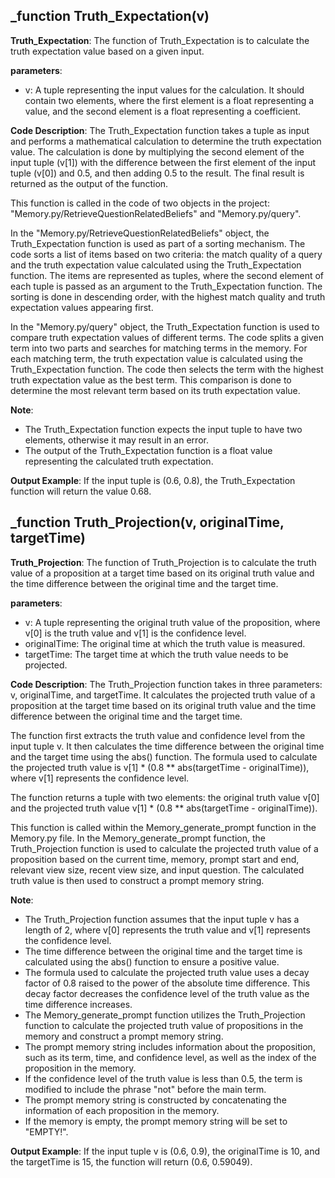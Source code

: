 ## _function Truth_Expectation(v)
**Truth_Expectation**: The function of Truth_Expectation is to calculate the truth expectation value based on a given input.

**parameters**:
- v: A tuple representing the input values for the calculation. It should contain two elements, where the first element is a float representing a value, and the second element is a float representing a coefficient.

**Code Description**:
The Truth_Expectation function takes a tuple as input and performs a mathematical calculation to determine the truth expectation value. The calculation is done by multiplying the second element of the input tuple (v[1]) with the difference between the first element of the input tuple (v[0]) and 0.5, and then adding 0.5 to the result. The final result is returned as the output of the function.

This function is called in the code of two objects in the project: "Memory.py/RetrieveQuestionRelatedBeliefs" and "Memory.py/query".

In the "Memory.py/RetrieveQuestionRelatedBeliefs" object, the Truth_Expectation function is used as part of a sorting mechanism. The code sorts a list of items based on two criteria: the match quality of a query and the truth expectation value calculated using the Truth_Expectation function. The items are represented as tuples, where the second element of each tuple is passed as an argument to the Truth_Expectation function. The sorting is done in descending order, with the highest match quality and truth expectation values appearing first.

In the "Memory.py/query" object, the Truth_Expectation function is used to compare truth expectation values of different terms. The code splits a given term into two parts and searches for matching terms in the memory. For each matching term, the truth expectation value is calculated using the Truth_Expectation function. The code then selects the term with the highest truth expectation value as the best term. This comparison is done to determine the most relevant term based on its truth expectation value.

**Note**: 
- The Truth_Expectation function expects the input tuple to have two elements, otherwise it may result in an error.
- The output of the Truth_Expectation function is a float value representing the calculated truth expectation.

**Output Example**: 
If the input tuple is (0.6, 0.8), the Truth_Expectation function will return the value 0.68.
## _function Truth_Projection(v, originalTime, targetTime)
**Truth_Projection**: The function of Truth_Projection is to calculate the truth value of a proposition at a target time based on its original truth value and the time difference between the original time and the target time.

**parameters**:
- v: A tuple representing the original truth value of the proposition, where v[0] is the truth value and v[1] is the confidence level.
- originalTime: The original time at which the truth value is measured.
- targetTime: The target time at which the truth value needs to be projected.

**Code Description**:
The Truth_Projection function takes in three parameters: v, originalTime, and targetTime. It calculates the projected truth value of a proposition at the target time based on its original truth value and the time difference between the original time and the target time.

The function first extracts the truth value and confidence level from the input tuple v. It then calculates the time difference between the original time and the target time using the abs() function. The formula used to calculate the projected truth value is v[1] * (0.8 ** abs(targetTime - originalTime)), where v[1] represents the confidence level.

The function returns a tuple with two elements: the original truth value v[0] and the projected truth value v[1] * (0.8 ** abs(targetTime - originalTime)).

This function is called within the Memory_generate_prompt function in the Memory.py file. In the Memory_generate_prompt function, the Truth_Projection function is used to calculate the projected truth value of a proposition based on the current time, memory, prompt start and end, relevant view size, recent view size, and input question. The calculated truth value is then used to construct a prompt memory string.

**Note**: 
- The Truth_Projection function assumes that the input tuple v has a length of 2, where v[0] represents the truth value and v[1] represents the confidence level.
- The time difference between the original time and the target time is calculated using the abs() function to ensure a positive value.
- The formula used to calculate the projected truth value uses a decay factor of 0.8 raised to the power of the absolute time difference. This decay factor decreases the confidence level of the truth value as the time difference increases.
- The Memory_generate_prompt function utilizes the Truth_Projection function to calculate the projected truth value of propositions in the memory and construct a prompt memory string.
- The prompt memory string includes information about the proposition, such as its term, time, and confidence level, as well as the index of the proposition in the memory.
- If the confidence level of the truth value is less than 0.5, the term is modified to include the phrase "not" before the main term.
- The prompt memory string is constructed by concatenating the information of each proposition in the memory.
- If the memory is empty, the prompt memory string will be set to "EMPTY!".

**Output Example**:
If the input tuple v is (0.6, 0.9), the originalTime is 10, and the targetTime is 15, the function will return (0.6, 0.59049).
